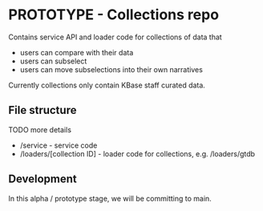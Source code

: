 # PROTOTYPE - Collections repo

Contains service API and loader code for collections of data that

* users can compare with their data
* users can subselect
* users can move subselections into their own narratives

Currently collections only contain KBase staff curated data.

## File structure

TODO more details

* /service - service code
* /loaders/[collection ID] - loader code for collections, e.g. /loaders/gtdb

## Development

In this alpha / prototype stage, we will be committing to main.
